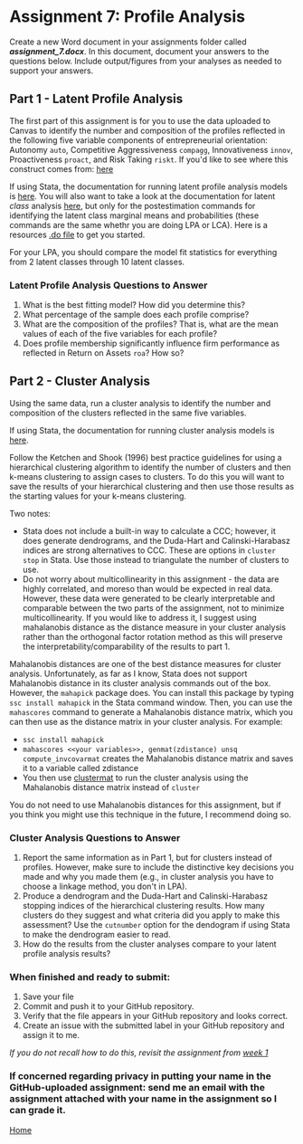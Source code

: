 # Assignment 7: Profile Analysis

Create a new Word document in your assignments folder called ***assignment_7.docx***. In this document, document your answers to the questions below. Include output/figures from your analyses as needed to support your answers.

## Part 1 - Latent Profile Analysis

The first part of this assignment is for you to use the data uploaded to Canvas to identify the number and composition of the profiles reflected in the following five variable components of entrepreneurial orientation: Autonomy `auto`, Competitive Aggressiveness `compagg`, Innovativeness `innov`, Proactiveness `proact`, and Risk Taking `riskt`. If you'd like to see where this construct comes from: [here](https://journals.aom.org/doi/abs/10.5465/amr.1996.9602161568)

If using Stata, the documentation for running latent profile analysis models is [here](https://www.stata.com/manuals/semexample52g.pdf). You will also want to take a look at the documentation for latent *class* analysis [here](https://www.stata.com/manuals/semexample50g.pdf), but only for the postestimation commands for identifying the latent class marginal means and probabilities (these commands are the same whethr you are doing LPA or LCA). Here is a resources [.do file](./do_files/profiles_resources.do) to get you started.

For your LPA, you should compare the model fit statistics for everything from 2 latent classes through 10 latent classes.

### Latent Profile Analysis Questions to Answer

1. What is the best fitting model? How did you determine this?
2. What percentage of the sample does each profile comprise?
3. What are the composition of the profiles? That is, what are the mean values of each of the five variables for each profile?
4. Does profile membership significantly influence firm performance as reflected in Return on Assets `roa`? How so?

## Part 2 - Cluster Analysis

Using the same data, run a cluster analysis to identify the number and composition of the clusters reflected in the same five variables.

If using Stata, the documentation for running cluster analysis models is [here](https://www.stata.com/manuals13/mvcluster.pdf).

Follow the Ketchen and Shook (1996) best practice guidelines for using a hierarchical clustering algorithm to identify the number of clusters and then k-means clustering to assign cases to clusters. To do this you will want to save the results of your hierarchical clustering and then use those results as the starting values for your k-means clustering.

Two notes:
* Stata does not include a built-in way to calculate a CCC; however, it does generate dendrograms, and the Duda-Hart and Calinski-Harabasz indices are strong alternatives to CCC. These are options in `cluster stop` in Stata. Use those instead to triangulate the number of clusters to use.
* Do not worry about multicollinearity in this assignment - the data are highly correlated, and moreso than would be expected in real data. However, these data were generated to be clearly interpretable and comparable between the two parts of the assignment, not to minimize multicollinearity. If you would like to address it, I suggest using mahalanobis distance as the distance measure in your cluster analysis rather than the orthogonal factor rotation method as this will preserve the interpretability/comparability of the results to part 1.

Mahalanobis distances are one of the best distance measures for cluster analysis. Unfortunately, as far as I know, Stata does not support Mahalanobis distance in its cluster analysis commands out of the box. However, the `mahapick` package does. You can install this package by typing `ssc install mahapick` in the Stata command window. Then, you can use the `mahascores` command to generate a Mahalanobis distance matrix, which you can then use as the distance matrix in your cluster analysis. For example:

* `ssc install mahapick`
* `mahascores <<your variables>>, genmat(zdistance) unsq compute_invcovarmat` creates the Mahalanobis distance matrix and saves it to a variable called zdistance
* You then use [clustermat](https://www.stata.com/manuals13/mvclustermat.pdf) to run the cluster analysis using the Mahalanobis distance matrix instead of `cluster`

You do not need to use Mahalanobis distances for this assignment, but if you think you might use this technique in the future, I recommend doing so.

### Cluster Analysis Questions to Answer

1. Report the same information as in Part 1, but for clusters instead of profiles. However, make sure to include the distinctive key decisions you made and why you made them (e.g., in cluster analysis you have to choose a linkage method, you don't in LPA).
2. Produce a dendrogram and the Duda-Hart and Calinski-Harabasz stopping indices of the hierarchical clustering results. How many clusters do they suggest and what criteria did you apply to make this assessment? Use the `cutnumber` option for the dendogram if using Stata to make the dendrogram easier to read.
3. How do the results from the cluster analyses compare to your latent profile analysis results?

### When finished and ready to submit:
1. Save your file
2. Commit and push it to your GitHub repository.
3. Verify that the file appears in your GitHub repository and looks correct.
4. Create an issue with the submitted label in your GitHub repository and assign it to me.

*If you do not recall how to do this, revisit the assignment from [week 1](./workflows_resources.md)*

### If concerned regarding privacy in putting your name in the GitHub-uploaded assignment: send me an email with the assignment attached with your name in the assignment so I can grade it.

[Home](../README.md)

